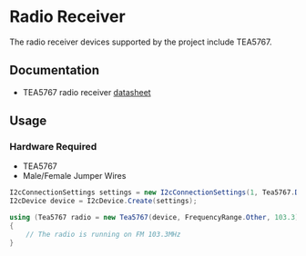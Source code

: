 # Radio Receiver

The radio receiver devices supported by the project include TEA5767.

## Documentation

- TEA5767 radio receiver [datasheet](https://cdn.datasheetspdf.com/pdf-down/T/E/A/TEA5767HN-NXP.pdf)

## Usage

### Hardware Required

* TEA5767
* Male/Female Jumper Wires

```csharp
I2cConnectionSettings settings = new I2cConnectionSettings(1, Tea5767.DefaultI2cAddress);
I2cDevice device = I2cDevice.Create(settings);

using (Tea5767 radio = new Tea5767(device, FrequencyRange.Other, 103.3))
{
    // The radio is running on FM 103.3MHz
}
```
